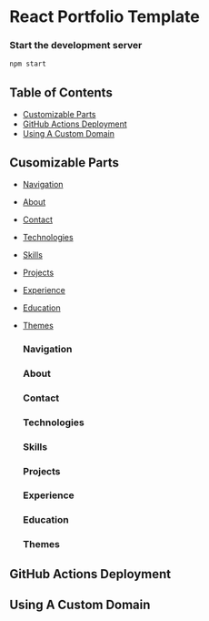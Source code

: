 # React Portfolio Template

### Start the development server
```sh
npm start
```

<!-- TABLE OF CONTENTS -->
## Table of Contents
* [Customizable Parts](#customizable-parts)
* [GitHub Actions Deployment](#github-actions-deployment)
* [Using A Custom Domain](#using-a-custom-domain)

<!-- HOW TO CUSTOMIZE THE TEMPLATE -->
## Cusomizable Parts
* [Navigation](#navigation)
* [About](#about)
* [Contact](#contact)
* [Technologies](#technologies)
* [Skills](#skills)
* [Projects](#projects)
* [Experience](#experience)
* [Education](#education)
* [Themes](#themes)

    ### Navigation
    ### About
    ### Contact
    ### Technologies
    ### Skills
    ### Projects
    ### Experience
    ### Education
    ### Themes

<!-- SETUP AUTO DEPLOYMENT -->
## GitHub Actions Deployment

<!-- CUSTOM DOMAIN USAGE -->
## Using A Custom Domain
